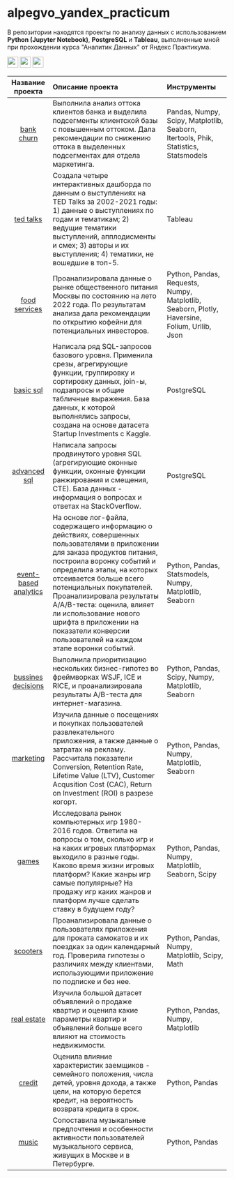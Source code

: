 # alpegvo_yandex_practicum

В репозитории находятся проекты по анализу данных с использованием **Python (Jupyter Notebook)**, **PostgreSQL** и **Tableau**, выполненные мной при прохождении курса "Аналитик Данных" от Яндекс Практикума.

<p>
<img src="https://img.shields.io/badge/Jupyter-F37626.svg?&style=for-the-badge&logo=Jupyter&logoColor=white" height="25"> <img src="https://img.shields.io/badge/PostgreSQL-316192?style=for-the-badge&logo=postgresql&logoColor=white" height="25"> <img src="https://img.shields.io/badge/Tableau-E97627?style=for-the-badge&logo=Tableau&logoColor=white" height="25">
</p>

| Название проекта |Описание проекта|Инструменты|
|:----------------:|:-------|:---|
|<a href="https://github.com/alpegvo/alpegvo_yp/tree/main/bank_churn">bank churn</a>| Выполнила анализ оттока клиентов банка и выделила подсегменты клиентской базы с повышенным оттоком. Дала рекомендации по снижению оттока в выделенных подсегментах для отдела маркетинга.|Pandas, Numpy, Scipy, Matplotlib, Seaborn, Itertools, Phik, Statistics, Statsmodels|
|<a href="https://github.com/alpegvo/alpegvo_yp/tree/main/ted_talks">ted talks</a>|Создала четыре интерактивных дашборда по данным о выступлениях на TED Talks за 2002-2021 годы: 1) данные о выступлениях по годам и тематикам; 2) ведущие тематики выступлений, апплодисменты и смех; 3) авторы и их выступления; 4) тематики, не вошедшие в топ-5. |Tableau|
|<a href="https://github.com/alpegvo/alpegvo_yp/tree/main/food_services">food services</a>|Проанализировала данные о рынке общественного питания Москвы по состоянию на лето 2022 года. По результатам анализа дала рекомендации по открытию кофейни для потенциальных инвесторов.|Python, Pandas, Requests, Numpy, Matplotlib, Seaborn, Plotly, Haversine, Folium, Urllib, Json|
|<a href="https://github.com/alpegvo/alpegvo_yp/tree/main/basic_sql">basic sql</a>| Написала ряд SQL-запросов базового уровня. Применила срезы, агрегирующие функции, группировку и сортировку данных, join-ы, подзапросы и общие табличные выражения. База данных, к которой выполнялись запросы, создана на основе датасета Startup Investments с Kaggle.|PostgreSQL|
|<a href="https://github.com/alpegvo/alpegvo_yp/tree/main/advanced_sql">advanced sql</a>| Написала запросы продвинутого уровня SQL (агрегирующие оконные функции, оконные функции ранжирования и смещения, CTE). База данных - информация о вопросах и ответах на StackOverflow.|PostgreSQL|
|<a href="https://github.com/alpegvo/alpegvo_yp/tree/main/event_based_analytics">event-based analytics</a>|На основе лог-файла, содержащего информацию о действиях, совершенных пользователями в приложении для заказа продуктов питания, построила воронку событий и определила этапы, на которых отсеивается больше всего потенциальных покупателей. Проанализировала результаты А/А/B-теста: оценила, влияет ли использование нового шрифта в приложении на показатели конверсии пользователей на каждом этапе воронки событий.|Python, Pandas, Statsmodels, Numpy, Matplotlib, Seaborn|
|<a href="https://github.com/alpegvo/alpegvo_yp/tree/main/bussines_decisions">bussines decisions</a>|Выполнила приоритизацию нескольких бизнес-гипотез во фреймворках WSJF, ICE и RICE, и проанализировала результаты A/B-теста для интернет-магазина. |Python, Pandas, Scipy, Numpy, Matplotlib, Seaborn|
|<a href="https://github.com/alpegvo/alpegvo_yp/tree/main/marketing">marketing</a>| Изучила данные о посещениях и покупках пользователей развлекательного приложения, а также данные о затратах на рекламу. Рассчитала показатели Conversion, Retention Rate, Lifetime Value (LTV), Customer Acqusition Cost (CAC), Return on Investment (ROI) в разрезе когорт. |Python, Pandas, Numpy, Matplotlib, Seaborn|
|<a href="https://github.com/alpegvo/alpegvo_yp/tree/main/games">games</a>| Исследовала рынок компьютерных игр 1980-2016 годов. Ответила на вопросы о том, сколько игр и на каких игровых платформах выходило в разные годы. Каково время жизни игровых платформ? Какие жанры игр самые популярные? На продажу игр каких жанров и платформ лучше сделать ставку в будущем году? |Python, Pandas, Numpy, Matplotlib, Seaborn, Scipy|
|<a href="https://github.com/alpegvo/alpegvo_yp/tree/main/scooters">scooters</a>| Проанализировала данные о пользователях приложения для проката самокатов и их поездках за один календарный год. Проверила гипотезы о различиях между клиентами, использующими приложение по подписке и без нее. |Python, Pandas, Numpy, Matplotlib, Scipy, Math|
|<a href="https://github.com/alpegvo/alpegvo_yp/tree/main/real_estate">real estate</a>| Изучила большой датасет объявлений о продаже квартир и оценила какие параметры квартир и объявлений больше всего влияют на стоимость недвижимости. |Python, Pandas, Numpy, Matplotlib|
|<a href="https://github.com/alpegvo/alpegvo_yp/tree/main/credit">credit</a>| Оценила влияние характеристик заемщиков -  семейного положения, числа детей, уровня дохода, а также цели, на которую берется кредит, на вероятность возврата кредита в срок. | Python, Pandas|
|<a href="https://github.com/alpegvo/alpegvo_yp/tree/main/music">music</a>| Сопоставила музыкальные предпочтения и особенности активности пользователей музыкального сервиса, живущих в Москве и в Петербурге. | Python, Pandas |

<!--
Python:
1. **alpegvo_yp/music** - проект, в котором сопоставляются музыкальные предпочтения и особенности активности пользователей музыкального сервиса, живущих в Москве и в Петербурге
2. **alpegvo_yp/credit** -  проект, посвященный анализу влияния некоторых характеристик заемщиков (количества детей, семейного положения, уровня дохода), а также цели, на которую берется кредит, на вероятность возврата кредита.
3. **alpegvo_yp/real_estate** - анализ большого датасета объявлений о продаже квартир в Санкт-Петербурге и Ленинградской области.
4. **alpegvo_yp/scooters** - в проекте проанализированы данные сервиса проката самокатов, а именно: информация о пользователях из нескольких городов и об их поездках за один календарный год. Проверен ряд гипотез, которые могут помочь сервису зарабатывать больше.
5. **alpegvo_yp/games** - анализ рынка компьютерных игр по данным о продажах, оценках пользователей и экспертов, а также жанрах и платформах, на которых выходили игры. Сделаны предположения о том, какие игры будут актуальны в ближайшее время в разных регионах мира. Данные взяты из открытых источников.
6. **alpegvo_yp/marketing** - в проекте проанализированы данные о посещениях и покупках пользователей развлекательного приложения, а также данные о затратах на рекламу. Выполнены расчеты таких показателей как Conversion, Retention Rate, Lifetime Value (LTV), Customer Acqusition Cost (CAC), Return on Investment (ROI).
7. **alpegvo_yp/bussines_decisions** - приоритизация бизнес-гипотез и анализ A/B-теста для интернет-магазина.
8. **alpegvo/event_based_analytics** - на основе лог-файла, содержащего информацию о действиях, совершенных пользователями в приложении для заказа продуктов питания, построена воронка событий и определены этапы, на которых отсеивается больше всего потенциальных покупателей. Выполнен анализ результатов А/А/B-теста: оценено влияние использования нового шрифта в приложении на показатели конверсии пользователей на каждом этапе воронки событий.

SQL:
1. **alpegvo_yp/basic_sql** - решены 23 задачи базового уровня SQL (срезы, агрегирующие функции, группировка и сортировка данных, join-ы, подзапросы и общие табличные выражения). База данных, к которой выполняются запросы, создана на основе датасета Startup Investments с Kaggle.
2. **alpegvo_yp/advanced_sql** - решено 20 задач продвинутого уровня SQL (агрегирующие оконные функции, оконные функции ранжирования и смещения). База данных - информация о вопросах и ответах на StackOverflow.
-->
